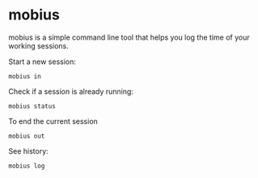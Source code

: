 # mobius

mobius is a simple command line tool that helps you log the time of your working sessions.

Start a new session:
```
mobius in
```

Check if a session is already running:
```
mobius status
```

To end the current session
```
mobius out
```

See history:
```
mobius log
```